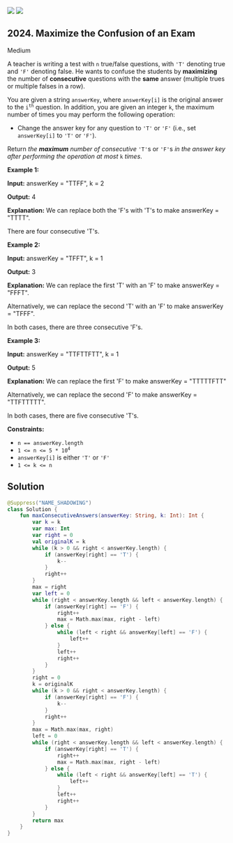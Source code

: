[![](https://img.shields.io/github/stars/javadev/LeetCode-in-Kotlin?label=Stars&style=flat-square)](https://github.com/javadev/LeetCode-in-Kotlin)
[![](https://img.shields.io/github/forks/javadev/LeetCode-in-Kotlin?label=Fork%20me%20on%20GitHub%20&style=flat-square)](https://github.com/javadev/LeetCode-in-Kotlin/fork)

## 2024\. Maximize the Confusion of an Exam

Medium

A teacher is writing a test with `n` true/false questions, with `'T'` denoting true and `'F'` denoting false. He wants to confuse the students by **maximizing** the number of **consecutive** questions with the **same** answer (multiple trues or multiple falses in a row).

You are given a string `answerKey`, where `answerKey[i]` is the original answer to the <code>i<sup>th</sup></code> question. In addition, you are given an integer `k`, the maximum number of times you may perform the following operation:

*   Change the answer key for any question to `'T'` or `'F'` (i.e., set `answerKey[i]` to `'T'` or `'F'`).

Return _the **maximum** number of consecutive_ `'T'`s or `'F'`s _in the answer key after performing the operation at most_ `k` _times_.

**Example 1:**

**Input:** answerKey = "TTFF", k = 2

**Output:** 4

**Explanation:** We can replace both the 'F's with 'T's to make answerKey = "TTTT". 

There are four consecutive 'T's.

**Example 2:**

**Input:** answerKey = "TFFT", k = 1

**Output:** 3

**Explanation:** We can replace the first 'T' with an 'F' to make answerKey = "FFFT". 

Alternatively, we can replace the second 'T' with an 'F' to make answerKey = "TFFF". 

In both cases, there are three consecutive 'F's.

**Example 3:**

**Input:** answerKey = "TTFTTFTT", k = 1

**Output:** 5

**Explanation:** We can replace the first 'F' to make answerKey = "TTTTTFTT" 

Alternatively, we can replace the second 'F' to make answerKey = "TTFTTTTT". 

In both cases, there are five consecutive 'T's.

**Constraints:**

*   `n == answerKey.length`
*   <code>1 <= n <= 5 * 10<sup>4</sup></code>
*   `answerKey[i]` is either `'T'` or `'F'`
*   `1 <= k <= n`

## Solution

```kotlin
@Suppress("NAME_SHADOWING")
class Solution {
    fun maxConsecutiveAnswers(answerKey: String, k: Int): Int {
        var k = k
        var max: Int
        var right = 0
        val originalK = k
        while (k > 0 && right < answerKey.length) {
            if (answerKey[right] == 'T') {
                k--
            }
            right++
        }
        max = right
        var left = 0
        while (right < answerKey.length && left < answerKey.length) {
            if (answerKey[right] == 'F') {
                right++
                max = Math.max(max, right - left)
            } else {
                while (left < right && answerKey[left] == 'F') {
                    left++
                }
                left++
                right++
            }
        }
        right = 0
        k = originalK
        while (k > 0 && right < answerKey.length) {
            if (answerKey[right] == 'F') {
                k--
            }
            right++
        }
        max = Math.max(max, right)
        left = 0
        while (right < answerKey.length && left < answerKey.length) {
            if (answerKey[right] == 'T') {
                right++
                max = Math.max(max, right - left)
            } else {
                while (left < right && answerKey[left] == 'T') {
                    left++
                }
                left++
                right++
            }
        }
        return max
    }
}
```